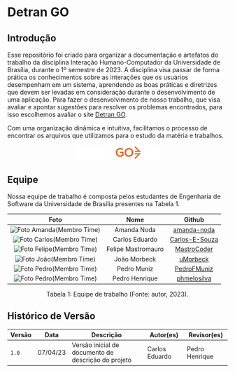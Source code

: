# Detran GO

## Introdução
Esse repositório foi criado para organizar a documentação e artefatos do trabalho da disciplina Interação Humano-Computador da Universidade de Brasília, durante o 1º semestre de 2023. A disciplina visa passar de forma prática os conhecimentos sobre as interações que os usuários desempenham em um sistema, aprendendo as boas práticas e diretrizes que devem ser levadas em consideração durante o desenvolvimento de uma aplicação. Para fazer o desenvolvimento de nosso trabalho, que visa avaliar e apontar sugestões para resolver os problemas encontrados, para isso escolhemos avaliar o site [Detran GO](https://www.detran.go.gov.br/psw/#/pages/pagina-inicial).

Com uma organização dinâmica e intuitiva, facilitamos o processo de encontrar os arquivos que utilizamos para o estudo da matéria e trabalhos.

<div style="text-align: center">
<img src="./assets/DETRAN/logo-detran.svg" style="width:20vw" alt="logo Detran GO"/>
</div>

## Equipe

Nossa equipe de trabalho é composta pelos estudantes de Engenharia de Software da Universidade de Brasília presentes na Tabela 1.

| Foto        | Nome                                 | Github |
| :---------: | :----------------------------------: | :----: |
| <img src="https://avatars.githubusercontent.com/u/58089751?v=4" alt="Foto Amanda(Membro Time)" style="width: 10vw"> | Amanda Noda | [amanda-noda](https://github.com/amanda-noda) |
| <img src="https://avatars.githubusercontent.com/u/80905912?v=4" alt="Foto Carlos(Membro Time)" style="width: 10vw"> | Carlos Eduardo | [Carlos-E-Souza](https://github.com/Carlos-E-Souza) |
| <img src="https://avatars.githubusercontent.com/u/54457201?v=4" alt="Foto Felipe(Membro Time)" style="width: 10vw"> | Felipe Mastromauro | [MastroCoder](https://github.com/MastroCoder) |
| <img src="https://avatars.githubusercontent.com/u/97908795?v=4" alt="Foto João(Membro Time)" style="width: 10vw"> | João Morbeck | [uMorbeck](https://github.com/uMorbeck) |
| <img src="https://avatars.githubusercontent.com/u/61098873?v=4" alt="Foto Pedro(Membro Time)" style="width: 10vw"> | Pedro Muniz | [PedroFMuniz](https://github.com/PedroFMuniz) |
| <img src="https://avatars.githubusercontent.com/u/88786258?v=4" alt="Foto Pedro(Membro Time)" style="width: 10vw"> | Pedro Henrique | [phmelosilva](https://github.com/phmelosilva) |

<div style="text-align: center">
<p> Tabela 1: Equipe de trabalho (Fonte: autor, 2023).</p>
</div>

## Histórico de Versão

|  Versão  |   Data   |                      Descrição                      |    Autor(es)   |  Revisor(es)  |
| -------- | -------- | --------------------------------------------------- | -------------- | ------------- |
|  `1.0`   | 07/04/23 | Versão inicial de documento de descrição do projeto | Carlos Eduardo | Pedro Henrique |